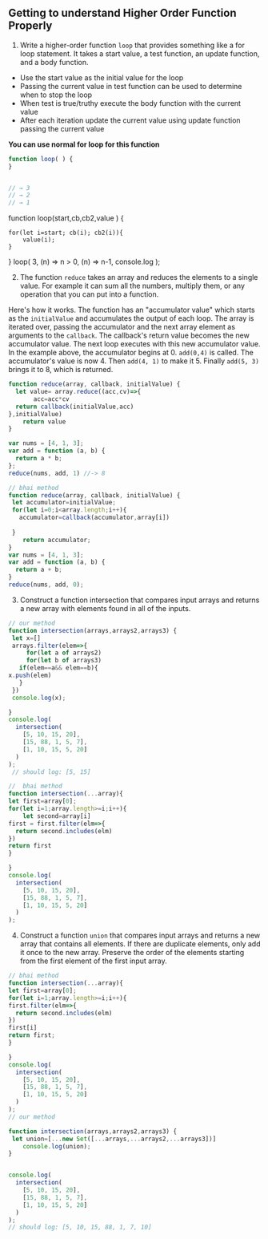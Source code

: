 ## Getting to understand Higher Order Function Properly

1. Write a higher-order function `loop` that provides something like a for loop statement. It takes a start value, a test function, an update function, and a body function.

- Use the start value as the initial value for the loop
- Passing the current value in test function can be used to determine when to stop the loop
- When test is true/truthy execute the body function with the current value
- After each iteration update the current value using update function passing the current value

**You can use normal for loop for this function**

```js
function loop( ) {
}


// → 3
// → 2
// → 1
```
function loop(start,cb,cb2,value ) {

    for(let i=start; cb(i); cb2(i)){
        value(i);
    }
}
loop(
  3,
  (n) => n > 0,
  (n) => n-1,
  console.log
);



2. The function `reduce` takes an array and reduces the elements to a single value. For example it can sum all the numbers, multiply them, or any operation that you can put into a function.

Here's how it works. The function has an "accumulator value" which starts as the `initialValue` and accumulates the output of each loop. The array is iterated over, passing the accumulator and the next array element as arguments to the `callback`. The callback's return value becomes the new accumulator value. The next loop executes with this new accumulator value. In the example above, the accumulator begins at 0. `add(0,4)` is called. The accumulator's value is now 4. Then `add(4, 1)` to make it 5. Finally `add(5, 3)` brings it to 8, which is returned.

```js
function reduce(array, callback, initialValue) {
  let value= array.reduce((acc,cv)=>{
       acc=acc*cv
  return callback(initialValue,acc)
},initialValue) 
    return value
}

var nums = [4, 1, 3];
var add = function (a, b) {
  return a * b;
};
reduce(nums, add, 1) //-> 8

// bhai method 
function reduce(array, callback, initialValue) {
 let accumulator=initialValue;
 for(let i=0;i<array.length;i++){
   accumulator=callback(accumulator,array[i])
    
 }
    return accumulator;
}
var nums = [4, 1, 3];
var add = function (a, b) {
  return a + b;
}
reduce(nums, add, 0); 
```

3. Construct a function intersection that compares input arrays and returns a new array with elements found in all of the inputs.

```js
// our method 
function intersection(arrays,arrays2,arrays3) {
 let x=[]
 arrays.filter(elem=>{
     for(let a of arrays2)
     for(let b of arrays3)    
   if(elem==a&& elem==b){
x.push(elem)
   }
 })
 console.log(x);

}
console.log(
  intersection(
    [5, 10, 15, 20],
    [15, 88, 1, 5, 7],
    [1, 10, 15, 5, 20]
  )
); 
 // should log: [5, 15]

//  bhai method
function intersection(...array){
let first=array[0];
for(let i=1;array.length>=i;i++){
    let second=array[i]
first = first.filter(elm=>{
  return second.includes(elm)
})
return first
}

}
console.log(
  intersection(
    [5, 10, 15, 20],
    [15, 88, 1, 5, 7],
    [1, 10, 15, 5, 20]
  )
);
```

4. Construct a function `union` that compares input arrays and returns a new array that contains all elements. If there are duplicate elements, only add it once to the new array. Preserve the order of the elements starting from the first element of the first input array.

```js
// bhai method 
function intersection(...array){
let first=array[0];
for(let i=1;array.length>=i;i++){
first.filter(elm=>{
  return second.includes(elm)
})
first[i]
return first;
}

}
console.log(
  intersection(
    [5, 10, 15, 20],
    [15, 88, 1, 5, 7],
    [1, 10, 15, 5, 20]
  )
);
// our method 

function intersection(arrays,arrays2,arrays3) {
 let union=[...new Set([...arrays,...arrays2,...arrays3])]
    console.log(union);
}


console.log(
  intersection(
    [5, 10, 15, 20],
    [15, 88, 1, 5, 7],
    [1, 10, 15, 5, 20]
  )
);
// should log: [5, 10, 15, 88, 1, 7, 10]
```
